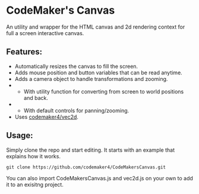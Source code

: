 # CodeMaker's Canvas
An utility and wrapper for the HTML canvas and 2d rendering context for full a screen interactive canvas.
## Features:
- Automatically resizes the canvas to fill the screen.
- Adds mouse position and button variables that can be read anytime.
- Adds a camera object to handle transformations and zooming.
- - With utility function for converting from screen to world positions and back.
- - With default controls for panning/zooming.
- Uses [codemaker4/vec2d](https://www.github.com/codemaker4/vec2d).
## Usage:
Simply clone the repo and start editing. It starts with an example that explains how it works.
```
git clone https://github.com/codemaker4/CodeMakersCanvas.git
```
You can also import CodeMakersCanvas.js and vec2d.js on your own to add it to an exisitng project.

